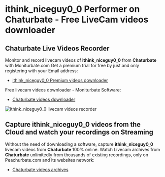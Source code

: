 # ithink_niceguy0_0 Performer on Chaturbate - Free LiveCam videos downloader

## Chaturbate Live Videos Recorder

Monitor and record livecam videos of **ithink_niceguy0_0** from **Chaturbate** with Moniturbate.com
Get a premium trial for free by just and only registering with your Email address:
* [ithink_niceguy0_0 Premium videos downloader](https://moniturbate.com/request-demo-licence-key.html)

Free livecam videos downloader - Moniturbate Software:
* [Chaturbate videos downloader](https://moniturbate.com/moniturbate-download-software.html)

![ithink_niceguy0_0 livecam videos recorder](https://peachurnet.com/templates/moniturbate-software.png)


## Capture ithink_niceguy0_0 videos from the Cloud and watch your recordings on Streaming

Without the need of downloading a software, capture **ithink_niceguy0_0** livecam videos from **Chaturbate** 100% online.
Watch Livecam archives from **Chaturbate** unlimitedly from thousands of existing recordings, only on Peachurbate.com and its websites network:
* [Chaturbate videos archives](https://peachurnet.com/)